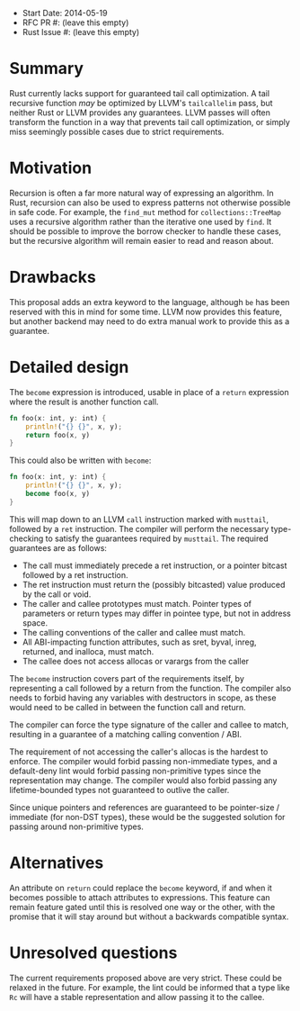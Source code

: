 - Start Date: 2014-05-19
- RFC PR #: (leave this empty)
- Rust Issue #: (leave this empty)

# Summary

Rust currently lacks support for guaranteed tail call optimization. A tail recursive function *may*
be optimized by LLVM's `tailcallelim` pass, but neither Rust or LLVM provides any guarantees. LLVM
passes will often transform the function in a way that prevents tail call optimization, or simply
miss seemingly possible cases due to strict requirements.

# Motivation

Recursion is often a far more natural way of expressing an algorithm. In Rust, recursion can also be
used to express patterns not otherwise possible in safe code. For example, the `find_mut` method for
`collections::TreeMap` uses a recursive algorithm rather than the iterative one used by `find`. It
should be possible to improve the borrow checker to handle these cases, but the recursive algorithm
will remain easier to read and reason about.

# Drawbacks

This proposal adds an extra keyword to the language, although `be` has been reserved with this in
mind for some time. LLVM now provides this feature, but another backend may need to do extra manual
work to provide this as a guarantee.

# Detailed design

The `become` expression is introduced, usable in place of a `return` expression where the result is
another function call.

```rust
fn foo(x: int, y: int) {
    println!("{} {}", x, y);
    return foo(x, y)
}
```

This could also be written with `become`:

```rust
fn foo(x: int, y: int) {
    println!("{} {}", x, y);
    become foo(x, y)
}
```

This will map down to an LLVM `call` instruction marked with `musttail`, followed by a `ret`
instruction. The compiler will perform the necessary type-checking to satisfy the guarantees
required by `musttail`. The required guarantees are as follows:

* The call must immediately precede a ret instruction, or a pointer bitcast followed by a ret
  instruction.
* The ret instruction must return the (possibly bitcasted) value produced by the call or void.
* The caller and callee prototypes must match. Pointer types of parameters or return types may
  differ in pointee type, but not in address space.
* The calling conventions of the caller and callee must match.
* All ABI-impacting function attributes, such as sret, byval, inreg, returned, and inalloca, must
  match.
* The callee does not access allocas or varargs from the caller

The `become` instruction covers part of the requirements itself, by representing a call followed by
a return from the function. The compiler also needs to forbid having any variables with destructors
in scope, as these would need to be called in between the function call and return.

The compiler can force the type signature of the caller and callee to match, resulting in a
guarantee of a matching calling convention / ABI.

The requirement of not accessing the caller's allocas is the hardest to enforce. The compiler would
forbid passing non-immediate types, and a default-deny lint would forbid passing non-primitive types
since the representation may change. The compiler would also forbid passing any lifetime-bounded
types not guaranteed to outlive the caller.

Since unique pointers and references are guaranteed to be pointer-size / immediate (for non-DST
types), these would be the suggested solution for passing around non-primitive types.

# Alternatives

An attribute on `return` could replace the `become` keyword, if and when it becomes possible to
attach attributes to expressions. This feature can remain feature gated until this is resolved one
way or the other, with the promise that it will stay around but without a backwards compatible
syntax.

# Unresolved questions

The current requirements proposed above are very strict. These could be relaxed in the future. For
example, the lint could be informed that a type like `Rc` will have a stable representation and
allow passing it to the callee.
